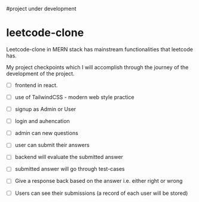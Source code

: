 #project under development
# leetcode-clone

Leetcode-clone in MERN stack has mainstream functionalities that leetcode has.

My project checkpoints which I will accomplish through the journey of the development of the project.

- [ ] frontend in react.

- [ ] use of TailwindCSS - modern web style practice

- [ ] signup as Admin or User

- [ ] login and auhencation

- [ ] admin can new questions

- [ ] user can submit their answers

- [ ] backend will evaluate the submitted answer

- [ ] submitted answer will go through test-cases

- [ ] Give a response back based on the answer i.e. either right or wrong

- [ ] Users can see their submissions (a record of each user will be stored)
 
